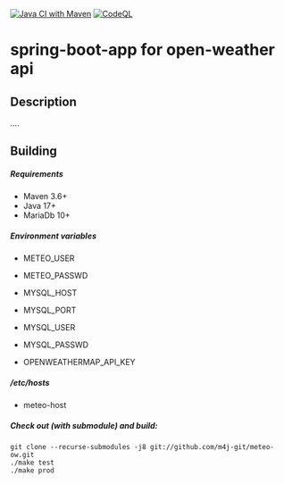 [![Java CI with Maven](https://github.com/m4j-git/meteo-ow/actions/workflows/maven.yml/badge.svg)](https://github.com/m4j-git/meteo-ow/actions/workflows/maven.yml)
[![CodeQL](https://github.com/m4j-git/meteo-ow/actions/workflows/codeql.yaml/badge.svg)](https://github.com/m4j-git/meteo-ow/actions/workflows/codeql.yaml)
# spring-boot-app for open-weather api

Description
-----------
....


Building
--------
##### Requirements
* Maven 3.6+
* Java 17+
* MariaDb 10+

##### Environment variables
* METEO_USER
* METEO_PASSWD

* MYSQL_HOST
* MYSQL_PORT
* MYSQL_USER
* MYSQL_PASSWD

* OPENWEATHERMAP_API_KEY

##### /etc/hosts
* meteo-host

##### Check out (with submodule) and build:
    git clone --recurse-submodules -j8 git://github.com/m4j-git/meteo-ow.git
    ./make test
    ./make prod
    
